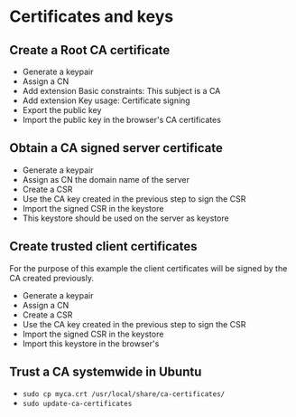 # Certificates and keys

## Create a Root CA certificate

- Generate a keypair
- Assign a CN
- Add extension Basic constraints: This subject is a CA
- Add extension Key usage: Certificate signing
- Export the public key
- Import the public key in the browser's CA certificates

## Obtain a CA signed server certificate

- Generate a keypair
- Assign as CN the domain name of the server
- Create a CSR
- Use the CA key created in the previous step to sign the CSR
- Import the signed CSR in the keystore
- This keystore should be used on the server as keystore

## Create trusted client certificates

For the purpose of this example the client certificates will be
signed by the CA created previously.

- Generate a keypair
- Assign a CN
- Create a CSR
- Use the CA key created in the previous step to sign the CSR
- Import the signed CSR in the keystore
- Import this keystore in the browser's

## Trust a CA systemwide in Ubuntu

- `sudo cp myca.crt /usr/local/share/ca-certificates/`
- `sudo update-ca-certificates`
